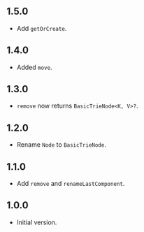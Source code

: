 ## 1.5.0

- Add `getOrCreate`.

## 1.4.0

- Added `move`.

## 1.3.0

- `remove` now returns `BasicTrieNode<K, V>?`.

## 1.2.0

- Rename `Node` to `BasicTrieNode`.

## 1.1.0

- Add `remove` and `renameLastComponent`.

## 1.0.0

- Initial version.
